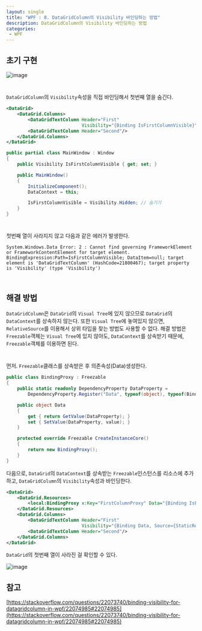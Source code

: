 ```yaml
---
layout: single
title: "WPF : 8. DataGridColumn의 Visibility 바인딩하는 방법"
description: DataGridColumn의 Visibility 바인딩하는 방법
categories:
 - WPF
---
```


## 초기 구현

![image](https://user-images.githubusercontent.com/38006679/147324565-1925cb0f-a586-49f6-951c-821297573ee7.png)

<div style="line-height : 0.8">
<br/>
</div>

`DataGridColumn`의 `Visibility`속성을 직접 바인딩해서 첫번째 열을 숨긴다.

```xml
<DataGrid>
    <DataGrid.Columns>
        <DataGridTextColumn Header="First" 
                            Visibility="{Binding IsFirstColumnVisible}"/>
        <DataGridTextColumn Header="Second"/>
    </DataGrid.Columns>
</DataGrid>
```

```csharp
public partial class MainWindow : Window
{
    public Visibility IsFirstColumnVisible { get; set; }

    public MainWindow()
    {
        InitializeComponent();
        DataContext = this;

        IsFirstColumnVisible = Visibility.Hidden; // 숨기기
    }
}
```

<div style="line-height : 0.8">
<br/>
</div>

첫번째 열이 사라지지 않고 다음과 같은 에러가 발생한다.

```
System.Windows.Data Error: 2 : Cannot find governing FrameworkElement or FrameworkContentElement for target element. BindingExpression:Path=IsFirstColumnVisible; DataItem=null; target element is 'DataGridTextColumn' (HashCode=21800467); target property is 'Visibility' (type 'Visibility')
```

<div style="line-height : 0.8">
<br/>
</div>

## 해결 방법

`DataGridColumn`은 `DataGrid`의 `Visual Tree`에 있지 않으므로 `DataGrid`의 `DataContext`를 상속하지 않는다. 또한 `Visual Tree`에 놓여있지 않으면, `RelativeSource`를 이용해서 상위 타입을 찾는 방법도 사용할 수 없다. 해결 방법은 `Freezable`객체는 `Visual Tree`에 있지 않아도, `DataContext`를 상속받기 때문에, `Freezable`객체를 이용하면 된다.

<div style="line-height : 0.8">
<br/>
</div>

먼저. `Freezable`클래스를 상속받은 후 의존속성(Data)생성한다.

```csharp
public class BindingProxy : Freezable
{
    public static readonly DependencyProperty DataProperty =
        DependencyProperty.Register("Data", typeof(object), typeof(BindingProxy));

    public object Data
    {
        get { return GetValue(DataProperty); }
        set { SetValue(DataProperty, value); }
    }

    protected override Freezable CreateInstanceCore()
    {
        return new BindingProxy();
    }
}
```

다음으로, `DataGrid`의 `DataContext`를 상속받는 `Freezable`인스턴스를 리소스에 추가하고, `DataGridColumn`의 `Visibility`속성과 바인딩한다.

```xml
<DataGrid>
    <DataGrid.Resources>
        <local:BindingProxy x:Key="FirstColumnProxy" Data="{Binding IsFirstColumnVisible}"/>
    </DataGrid.Resources>
    <DataGrid.Columns>
        <DataGridTextColumn Header="First" 
                            Visibility="{Binding Data, Source={StaticResource FirstColumnProxy}}"/>
        <DataGridTextColumn Header="Second"/>
    </DataGrid.Columns>
</DataGrid>
```

`DataGrid`의 첫번째 열이 사라진 걸 확인할 수 있다.

![image](https://user-images.githubusercontent.com/38006679/147324626-f2ce52ef-0d6e-482b-88f6-1f89690c33c7.png)

## 참고

[https://stackoverflow.com/questions/22073740/binding-visibility-for-datagridcolumn-in-wpf/22074985#22074985](https://stackoverflow.com/questions/22073740/binding-visibility-for-datagridcolumn-in-wpf/22074985#22074985)